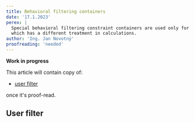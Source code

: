 ```yaml
---
title: Behavioral filtering containers
date: '17.1.2023'
perex: |
  Special behavioral filtering constraint containers are used only for the definition of a filter constraint scope, 
  which has a different treatment in calculations.
author: 'Ing. Jan Novotný'
proofreading: 'needed'
---
```


**Work in progress**

This article will contain copy of:

- [user filter](https://evitadb.io/research/assignment/querying/query_language#user-filter)

once it's proof-read.

## User filter